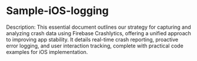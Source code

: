 # Sample-iOS-logging
Description: This essential document outlines our strategy for capturing and analyzing crash data using Firebase Crashlytics, offering a unified approach to improving app stability. It details real-time crash reporting, proactive error logging, and user interaction tracking, complete with practical code examples for iOS implementation. 
